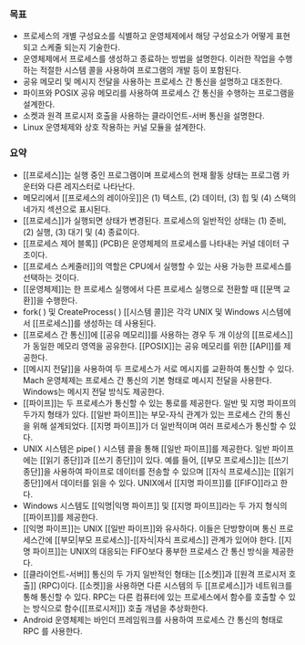 ### 목표

* 프로세스의 개별 구성요소를 식별하고 운영체제에서 해당 구성요소가 어떻게 표현되고 스케줄 되는지 기술한다.
* 운영체제에서 프로세스를 생성하고 종료하는 방법을 설명한다. 이러한 작업을 수행하는 적절한 시스템 콜을 사용하여 프로그램의 개발 등이 포함된다.
* 공유 메모리 및 메시지 전달을 사용하는 프로세스 간 통신을 설명하고 대조한다.
* 파이프와 POSIX 공유 메모리를 사용하여 프로세스 간 통신을 수행하는 프로그램을 설계한다.
* 소켓과 원격 프로시저 호출을 사용하는 클라이언트-서버 통신을 설명한다.
* Linux 운영체제와 상호 작용하는 커널 모듈을 설계한다.

### 요약

- [[프로세스]]는 실행 중인 프로그램이며 프로세스의 현재 활동 상태는 프로그램 카운터와 다른 레지스터로 나타난다.
- 메모리에서 [[프로세스의 레이아웃]]은 (1) 텍스트, (2) 데이터, (3) 힙 및 (4) 스택의 네가지 섹션으로 표시된다.
- [[프로세스]]가 실행되면 상태가 변경된다. 프로세스의 일반적인 상태는 (1) 준비, (2) 실행, (3) 대기 및 (4) 종료이다.
- [[프로세스 제어 블록]] (PCB)은 운영체제의 프로세스를 나타내는 커널 데이터 구조이다.
- [[프로세스 스케줄러]]의 역할은 CPU에서 실행할 수 있는 사용 가능한 프로세스를 선택하는 것이다.
- [[운영체제]]는 한 프로세스 실행에서 다른 프로세스 실행으로 전환할 때 [[문맥 교환]]을 수행한다.
- fork( ) 및 CreateProcess( ) [[시스템 콜]]은 각각 UNIX 및 Windows 시스템에서 [[프로세스]]를 생성하는 데 사용된다.
- [[프로세스 간 통신]]에 [[공유 메모리]]를 사용하는 경우 두 개 이상의 [[프로세스]]가 동일한 메모리 영역을 공유한다. [[POSIX]]는 공유 메모리를 위한 [[API]]를 제공한다.
- [[메시지 전달]]을 사용하여 두 프로세스가 서로 메시지를 교환하여 통신할 수 있다. Mach 운영체제는 프로세스 간 통신의 기본 형태로 메시지 전달을 사용한다. Windows는 메시지 전달 방식도 제공한다.
- [[파이프]]는 두 프로세스가 통신할 수 있는 통로를 제공한다. 일반 및 지명 파이프의 두가지 형태가 있다. [[일반 파이프]]는 부모-자식 관계가 있는 프로세스 간의 통신을 위해 설계되었다. [[지명 파이프]]가 더 일반적이며 여러 프로세스가 통신할 수 있다.
- UNIX 시스템은 pipe( ) 시스템 콜을 통해 [[일반 파이프]]를 제공한다. 일반 파이프에는 [[읽기 종단]]과 [[쓰기 종단]]이 있다. 예를 들어, [[부모 프로세스]]는 [[쓰기 종단]]을 사용하여 파이프로 데이터를 전송할 수 있으며 [[자식 프로세스]]는 [[읽기 종단]]에서 데이터를 읽을 수 있다. UNIX에서 [[지명 파이프]]를 [[FIFO]]라고 한다.
- Windows 시스템도 [[익명|익명 파이프]] 및 [[지명 파이프]]라는 두 가지 형식의 [[파이프]]를 제공한다.
- [[익명 파이프]]는 UNIX [[일반 파이프]]와 유사하다. 이들은 단방향이며 통신 프로세스간에 [[부모|부모 프로세스]]-[[자식|자식 프로세스]] 관계가 있어야 한다. [[지명 파이프]]는 UNIX의 대응되는 FIFO보다 풍부한 프로세스 간 통신 방식을 제공한다.
- [[클라이언트-서버]] 통신의 두 가지 일반적인 형태는 [[소켓]]과 [[원격 프로시저 호출]] (RPC)이다. [[소켓]]을 사용하면 다른 시스템의 두 [[프로세스]]가 네트워크를 통해 통신할 수 있다. RPC는 다른 컴퓨터에 있는 프로세스에서 함수를 호출할 수 있는 방식으로 함수([[프로시저]]) 호출 개념을 추상화한다.
- Android 운영체제는 바인더 프레임워크를 사용하여 프로세스 간 통신의 형태로 RPC 를 사용한다.